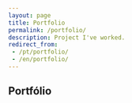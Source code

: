 ```yaml
---
layout: page
title: Portfolio
permalink: /portfolio/
description: Project I've worked.
redirect_from:
 - /pt/portfolio/
 - /en/portfolio/
---
```


## Portfólio
